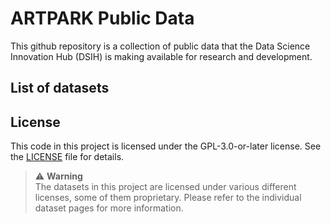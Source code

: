 # ARTPARK Public Data

This github repository is a collection of public data that the Data Science Innovation Hub (DSIH) is making available for research and development.

## List of datasets

## License

This code in this project is licensed under the GPL-3.0-or-later license. See the [LICENSE](LICENSE) file for details.

> ⚠️ **Warning**  
> The datasets in this project are licensed under various different licenses, some of them proprietary. Please refer to the individual dataset pages for more information.